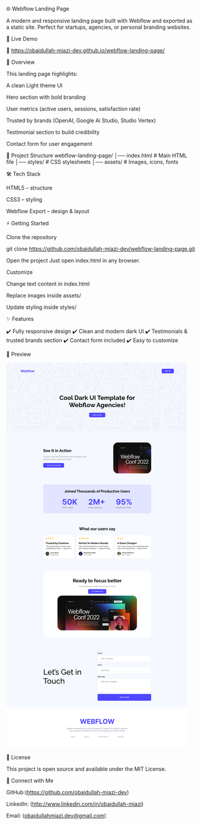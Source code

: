 🌐 Webflow Landing Page

A modern and responsive landing page built with Webflow and exported as a static site.
Perfect for startups, agencies, or personal branding websites.

🚀 Live Demo

🔗 https://obaidullah-miazi-dev.github.io/webflow-landing-page/

📖 Overview

This landing page highlights:

A clean Light theme UI

Hero section with bold branding

User metrics (active users, sessions, satisfaction rate)

Trusted by brands (OpenAI, Google Ai Studio, Studio Vertex)

Testimonial section to build credibility

Contact form for user engagement

📂 Project Structure
webflow-landing-page/
│── index.html        # Main HTML file
│── styles/           # CSS stylesheets
│── assets/           # Images, icons, fonts

🛠️ Tech Stack

HTML5 – structure

CSS3 – styling

Webflow Export – design & layout

⚡ Getting Started

Clone the repository

git clone https://github.com/obaidullah-miazi-dev/webflow-landing-page.git


Open the project
Just open index.html in any browser.

Customize

Change text content in index.html

Replace images inside assets/

Update styling inside styles/

✨ Features

✔️ Fully responsive design
✔️ Clean and modern dark UI
✔️ Testimonials & trusted brands section
✔️ Contact form included
✔️ Easy to customize

📸 Preview


![Landing Page Screenshot](Assets/webflow-full-view-ss.png)

📜 License

This project is open source and available under the MIT License.


🔗 Connect with Me

GitHub:(https://github.com/obaidullah-miazi-dev)  

LinkedIn: (http://www.linkedin.com/in/obaidullah-miazi)  

Email: (obaidullahmiazi.dev@gmail.com)

